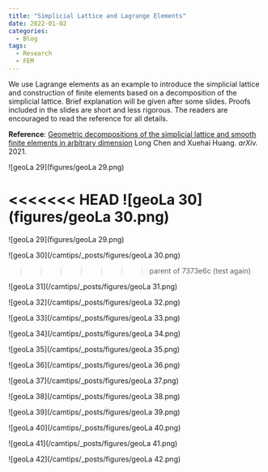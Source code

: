```yaml
---
title: "Simplicial Lattice and Lagrange Elements"
date: 2022-01-02
categories:
  - Blog
tags:
  - Research
  - FEM
---
```




We use Lagrange elements as an example to introduce the simplicial lattice and construction of finite elements based on a decomposition of the simplicial lattice. Brief explanation will be given after some slides. Proofs included in the slides are short and less rigorous. The readers are encouraged to read the reference for all details.

**Reference**: [Geometric decompositions of the simplicial lattice and smooth finite elements in arbitrary dimension](https://arxiv.org/abs/2111.10712) Long Chen and Xuehai Huang. *arXiv.* 2021.

![geoLa 29](figures/geoLa 29.png)

<<<<<<< HEAD
![geoLa 30](figures/geoLa 30.png)
=======
![geoLa 29](figures/geoLa 29.png)

![geoLa 30](/camtips/_posts/figures/geoLa 30.png)
>>>>>>> parent of 7373e6c (test again)

![geoLa 31](/camtips/_posts/figures/geoLa 31.png)

![geoLa 32](/camtips/_posts/figures/geoLa 32.png)

![geoLa 33](/camtips/_posts/figures/geoLa 33.png)

![geoLa 34](/camtips/_posts/figures/geoLa 34.png)

![geoLa 35](/camtips/_posts/figures/geoLa 35.png)

![geoLa 36](/camtips/_posts/figures/geoLa 36.png)

![geoLa 37](/camtips/_posts/figures/geoLa 37.png)

![geoLa 38](/camtips/_posts/figures/geoLa 38.png)

![geoLa 39](/camtips/_posts/figures/geoLa 39.png)

![geoLa 40](/camtips/_posts/figures/geoLa 40.png)

![geoLa 41](/camtips/_posts/figures/geoLa 41.png)

![geoLa 42](/camtips/_posts/figures/geoLa 42.png)